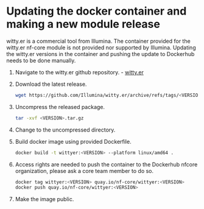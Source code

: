 # Updating the docker container and making a new module release

witty.er is a commercial tool from Illumina. The container provided for the witty.er nf-core module is not provided nor supported by Illumina. Updating the witty.er versions in the container and pushing the update to Dockerhub needs to be done manually.

1. Navigate to the witty.er github repository. - [witty.er](https://github.com/Illumina/witty.er)
2. Download the latest release.
   ```bash
   wget https://github.com/Illumina/witty.er/archive/refs/tags/<VERSION>.tar.gz
   ```
3. Uncompress the released package.
   ```bash
   tar -xvf <VERSION>.tar.gz
   ```
4. Change to the uncompressed directory.
5. Build docker image using provided Dockerfile.

   ```bash
   docker build -t wittyer:<VERSION> --platform linux/amd64 .
   ```

6. Access rights are needed to push the container to the Dockerhub nfcore organization, please ask a core team member to do so.

   ```bash
   docker tag wittyer:<VERSION> quay.io/nf-core/wittyer:<VERSION>
   docker push quay.io/nf-core/wittyer:<VERSION>
   ```

7. Make the image public.
